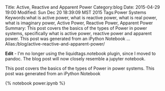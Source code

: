 Title: Active, Reactive and Apparent Power
Category:blog
Date: 2015-04-29 19:00
Modified: Sun Dec 20 18:39:09 MST 2015
Tags:Power Systems
Keywords:what is active power, what is reactive power, what is real power, what is imaginary power, Active Power, Reactive Power, Apparent Power
Summary: This post covers the basics of the types of Power in power systems, specifically what is active power, reactive power and apparent power. This post was generated from an iPython Notebook ...
Alias:/blog/active-reactive-and-apparent-power/

**Edit** - I'm no longer using the liquidtags.notebook plugin, since I moved to pandoc. The blog post will now closely resemble a jupyter notebook.

This post covers the basics of the types of Power in power systems. This post was generated from an iPython Notebook

{% notebook power.ipynb %}

